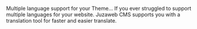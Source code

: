 Multiple language support for your Theme... If you ever struggled to support multiple languages for your website. Juzaweb CMS supports you with a translation tool for faster and easier translate.


